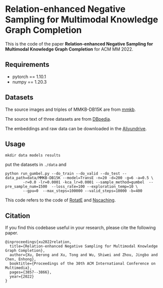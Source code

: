 # Relation-enhanced Negative Sampling for Multimodal Knowledge Graph Completion

This is the code of the paper **Relation-enhanced Negative Sampling for Multimodal Knowledge Graph Completion** for ACM MM 2022.

## Requirements

- pytorch == 1.10.1
- numpy == 1.20.3



## Datasets

The source images and triples of MMKB-DB15K are from [mmkb](https://github.com/mniepert/mmkb). 

The source text of three datasets are from [DBpedia](https://www.dbpedia.org/).

The embeddings and raw data can be downloaded in the [Aliyundrive](https://www.aliyundrive.com/s/piMyCgT9G76).

## Usage

```
mkdir data models results
```

put the datasets in `./data` and 

```
python run_gumbel.py --do_train --do_valid --do_test --data_path=data/MMKB-DB15K --model=TransE -n=20 -d=200 -g=6 -a=0.5 \
        -r=0.0 -lr=0.0001 -kca_lr=0.0001 --sample_method=gumbel  --pre_sample_num=1500  --loss_rate=100 --exploration_temp=10 \
        --gpu=0  --max_steps=100000 --valid_steps=10000 -b=400
```


This code refers to the code of [RotatE](https://github.com/DeepGraphLearning/KnowledgeGraphEmbedding) and [Nscaching](https://github.com/yzhangee/NSCaching). 



## Citation
If you find this codebase useful in your research, please cite the following paper.

```
@inproceedings{xu2022relation,
  title={Relation-enhanced Negative Sampling for Multimodal Knowledge Graph Completion},
  author={Xu, Derong and Xu, Tong and Wu, Shiwei and Zhou, Jingbo and Chen, Enhong},
  booktitle={Proceedings of the 30th ACM International Conference on Multimedia},
  pages={3857--3866},
  year={2022}
}
```
